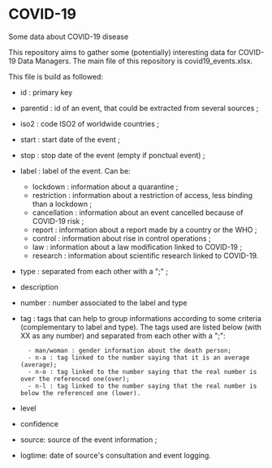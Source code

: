 # COVID-19
Some data about COVID-19 disease

This repository aims to gather some (potentially) interesting data for COVID-19 Data Managers. The main file of this repository is covid19_events.xlsx.

This file is build as followed:
- id : primary key
- parentid : id of an event, that could be extracted from several sources ;
- iso2 : code ISO2 of worldwide countries ;
- start : start date of the event ;
- stop : stop date of the event (empty if ponctual event) ;
- label : label of the event. Can be:

    - lockdown : information about a quarantine ;
    - restriction : information about a restriction of access, less binding than a lockdown ;
    - cancellation : information about an event cancelled because of COVID-19 risk ;
    - report : information about a report made by a country or the WHO ;
    - control : information about rise in control operations ;
    - law : information about a law modification linked to COVID-19 ;
    - research : information about scientific research linked to COVID-19.
    
- type : separated from each other with a ";" ;
- description
- number : number associated to the label and type
- tag : tags that can help to group informations according to some criteria (complementary to label and type). The tags used are listed below (with XX as any number) and separated from each other with a ";":

        - man/woman : gender information about the death person;
        - n-a : tag linked to the number saying that it is an average (average);
        - n-o : tag linked to the number saying that the real number is over the referenced one(over);
        - n-l : tag linked to the number saying that the real number is below the referenced one (lower).

- level
- confidence
- source: source of the event information ;
- logtime: date of source's consultation and event logging.
